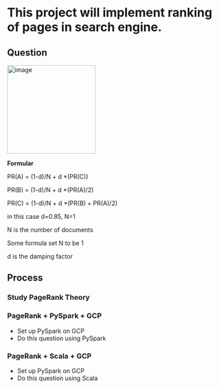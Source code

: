 # This project will implement ranking of pages in search engine.
## Question
<img width="206" alt="image" src="https://user-images.githubusercontent.com/55336314/200246284-da39cfd3-9fae-4bfe-a665-dd534e93b594.png">

**Formular**

PR(A) = (1-d)/N + d *(PR(C))

PR(B) = (1-d)/N + d *(PR(A)/2)

PR(C) = (1-d)/N + d *(PR(B) + PR(A)/2)

in this case d=0.85, N=1

N is the number of documents

Some formula set N to be 1

d is the damping factor

## Process
### Study PageRank Theory
### PageRank + PySpark + GCP
* Set up PySpark on GCP
* Do this question using PySpark
### PageRank + Scala + GCP
* Set up PySpark on GCP
* Do this question using Scala

